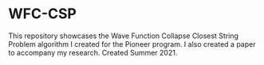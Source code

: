 # WFC-CSP



This repository showcases the Wave Function Collapse Closest String Problem algorithm I created for the Pioneer program. I also created a paper to accompany my research. Created Summer 2021. 
